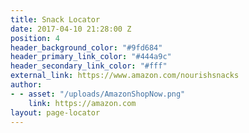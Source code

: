 ```yaml
---
title: Snack Locator
date: 2017-04-10 21:28:00 Z
position: 4
header_background_color: "#9fd684"
header_primary_link_color: "#444a9c"
header_secondary_link_color: "#fff"
external_link: https://www.amazon.com/nourishsnacks
author:
- - asset: "/uploads/AmazonShopNow.png"
    link: https://amazon.com
layout: page-locator
---
```


